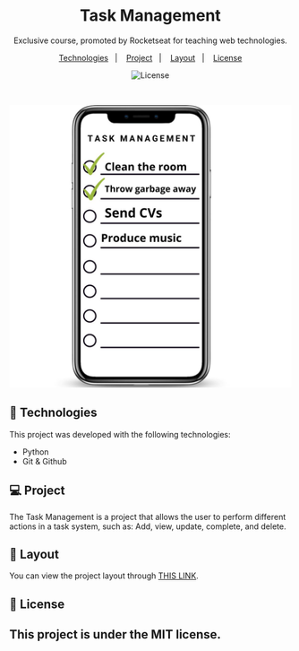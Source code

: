 <h1 align="center"> Task Management </h1>

<p align="center">
Exclusive course, promoted by Rocketseat for teaching web technologies.
</p>

<p align="center">
  <a href="#-tecnologias">Technologies</a>&nbsp;&nbsp;&nbsp;|&nbsp;&nbsp;&nbsp;
  <a href="#-projeto">Project</a>&nbsp;&nbsp;&nbsp;|&nbsp;&nbsp;&nbsp;
  <a href="#-layout">Layout</a>&nbsp;&nbsp;&nbsp;|&nbsp;&nbsp;&nbsp;
  <a href="#memo-licença">License</a>
</p>

<p align="center">
  <img alt="License" src="https://img.shields.io/static/v1?label=license&message=MIT&color=49AA26&labelColor=000000">
</p>

<br>

![ContactList](./assets/Task%20management.jpg)

## 🚀 Technologies

This project was developed with the following technologies:

- Python
- Git & Github

## 💻 Project

The Task Management is a project that allows the user to perform different actions in a task system, such as: Add, view, update, complete, and delete.

## 🔖 Layout

You can view the project layout through [THIS LINK](https://github.com/Tavinhoviana/TaskManagement).

## :memo: License

This project is under the MIT license.
---